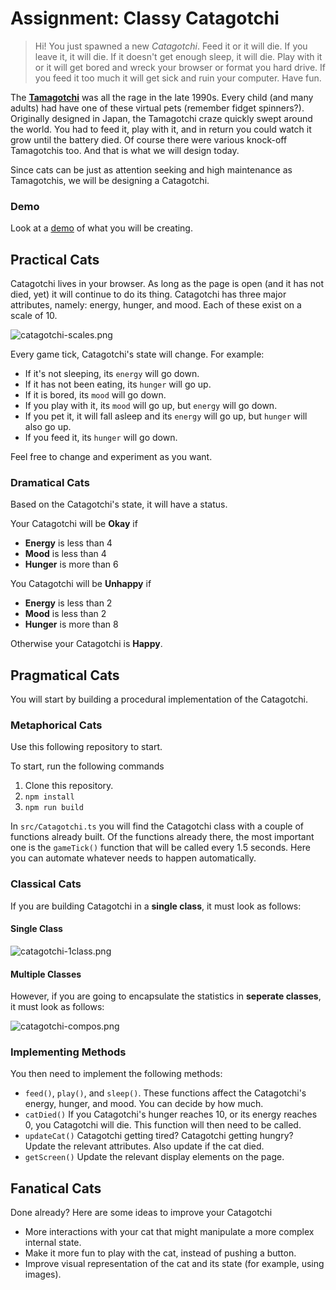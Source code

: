 # Assignment: Classy Catagotchi

> Hi! You just spawned a new *Catagotchi*. Feed it or it will die. If you leave it, it will die. If it doesn't get enough sleep, it will die. Play with it or it will get bored and wreck your browser or format you hard drive. If you feed it too much it will get sick and ruin your computer. Have fun.

The **[Tamagotchi](https://en.wikipedia.org/wiki/Tamagotchi)** was all the rage in the late 1990s. Every child (and many adults) had have one of these virtual pets (remember fidget spinners?). Originally designed in Japan, the Tamagotchi craze quickly swept around the world. You had to feed it, play with it, and in return you could watch it grow until the battery died. Of course there were various knock-off Tamagotchis too. And that is what we will design today.

Since cats can be just as attention seeking and high maintenance as Tamagotchis, we will be designing a Catagotchi.

### Demo
Look at a [demo](https://hz-hbo-ict.github.io/ts-catagotchi/) of what you will be creating.

## Practical Cats

Catagotchi lives in your browser. As long as the page is open (and it has not died, yet) it will continue to do its thing. Catagotchi has three major attributes, namely: energy, hunger, and mood. Each of these exist on a scale of 10. 

![catagotchi-scales.png](assets/catagotchi-scales.png)

Every game tick, Catagotchi's state will change. For example:

- If it's not sleeping, its `energy` will go down.
- If it has not been eating, its `hunger` will go up.
- If it is bored, its `mood` will go down.
- If you play with it, its `mood` will go up, but `energy` will go down.
- If you pet it, it will fall asleep and its `energy` will go up, but `hunger` will also go up.
- If you feed it, its `hunger` will go down.

Feel free to change and experiment as you want.

### Dramatical Cats 
Based on the Catagotchi's state, it will have a status.

Your Catagotchi will be **Okay** if 
 - **Energy** is less than 4
 - **Mood** is less than 4
 - **Hunger** is more than 6

You Catagotchi will be **Unhappy** if
 - **Energy** is less than 2
 - **Mood** is less than 2
 - **Hunger** is more than 8

Otherwise your Catagotchi is **Happy**.

## Pragmatical Cats

You will start by building a procedural implementation of the Catagotchi.

### Metaphorical Cats

Use this following repository to start.

To start, run the following commands

1. Clone this repository.
2. `npm install`
3. `npm run build`

In `src/Catagotchi.ts` you will find the Catagotchi class with a couple of functions already built. Of the functions already there, the most important one is the `gameTick()` function that will be called every 1.5 seconds. Here you can automate whatever needs to happen automatically.

### Classical Cats

If you are building Catagotchi in a **single class**, it must look as follows:

#### Single Class
![catagotchi-1class.png](assets/catagotchi-1class.png)

#### Multiple Classes
However, if you are going to encapsulate the statistics in **seperate classes**, it must look as follows:

![catagotchi-compos.png](assets/catagotchi-compos.png)

### Implementing Methods

You then need to implement the following methods:

- `feed()`, `play()`, and `sleep()`. These functions affect the Catagotchi's energy, hunger, and mood. You can decide by how much.
- `catDied()` If you Catagotchi's hunger reaches 10, or its energy reaches 0, you Catagotchi will die. This function will then need to be called.
- `updateCat()` Catagotchi getting tired? Catagotchi getting hungry? Update the relevant attributes. Also update if the cat died.
- `getScreen()`  Update the relevant display elements on the page.

## Fanatical Cats

Done already? Here are some ideas to improve your Catagotchi
- More interactions with your cat that might manipulate a more complex internal state.
- Make it more fun to play with the cat, instead of pushing a button.
- Improve visual representation of the cat and its state (for example, using images).